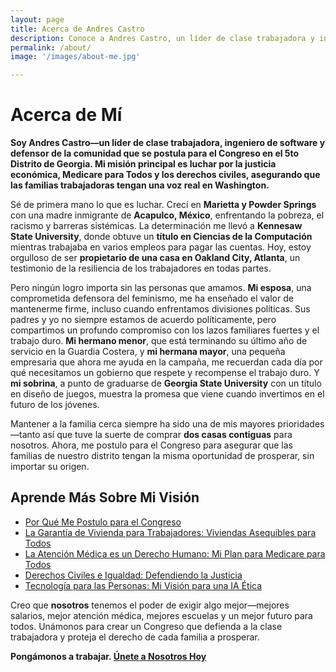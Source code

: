```yaml
---
layout: page
title: Acerca de Andres Castro
description: Conoce a Andres Castro, un líder de clase trabajadora y ingeniero de software que se postula para el Congreso en el 5to Distrito de Georgia para luchar por las familias, la igualdad y soluciones audaces impulsadas por la gente.
permalink: /about/
image: '/images/about-me.jpg'

---
```


# Acerca de Mí

**Soy Andres Castro—un líder de clase trabajadora, ingeniero de software y defensor de la comunidad que se postula para el Congreso en el 5to Distrito de Georgia. Mi misión principal es luchar por la justicia económica, Medicare para Todos y los derechos civiles, asegurando que las familias trabajadoras tengan una voz real en Washington.**

Sé de primera mano lo que es luchar. Crecí en **Marietta y Powder Springs** con una madre inmigrante de **Acapulco, México**, enfrentando la pobreza, el racismo y barreras sistémicas. La determinación me llevó a **Kennesaw State University**, donde obtuve un **título en Ciencias de la Computación** mientras trabajaba en varios empleos para pagar las cuentas. Hoy, estoy orgulloso de ser **propietario de una casa en Oakland City, Atlanta**, un testimonio de la resiliencia de los trabajadores en todas partes.

Pero ningún logro importa sin las personas que amamos. **Mi esposa**, una comprometida defensora del feminismo, me ha enseñado el valor de mantenerme firme, incluso cuando enfrentamos divisiones políticas. Sus padres y yo no siempre estamos de acuerdo políticamente, pero compartimos un profundo compromiso con los lazos familiares fuertes y el trabajo duro. **Mi hermano menor**, que está terminando su último año de servicio en la Guardia Costera, y **mi hermana mayor**, una pequeña empresaria que ahora me ayuda en la campaña, me recuerdan cada día por qué necesitamos un gobierno que respete y recompense el trabajo duro. Y **mi sobrina**, a punto de graduarse de **Georgia State University** con un título en diseño de juegos, muestra la promesa que viene cuando invertimos en el futuro de los jóvenes.

Mantener a la familia cerca siempre ha sido una de mis mayores prioridades—tanto así que tuve la suerte de comprar **dos casas contiguas** para nosotros. Ahora, me postulo para el Congreso para asegurar que las familias de nuestro distrito tengan la misma oportunidad de prosperar, sin importar su origen.

## Aprende Más Sobre Mi Visión
- [Por Qué Me Postulo para el Congreso](/blog/why-im-running/)  
- [La Garantía de Vivienda para Trabajadores: Viviendas Asequibles para Todos](/project/housing-community/)  
- [La Atención Médica es un Derecho Humano: Mi Plan para Medicare para Todos](/project/healthcare/)  
- [Derechos Civiles e Igualdad: Defendiendo la Justicia](/project/civil-rights-equality)  
- [Tecnología para las Personas: Mi Visión para una IA Ética](/project/ai/)  

Creo que **nosotros** tenemos el poder de exigir algo mejor—mejores salarios, mejor atención médica, mejores escuelas y un mejor futuro para todos. Unámonos para crear un Congreso que defienda a la clase trabajadora y proteja el derecho de cada familia a prosperar.

**Pongámonos a trabajar. [Únete a Nosotros Hoy](https://form.qomon.org/450eadb7-subscription-form/)**